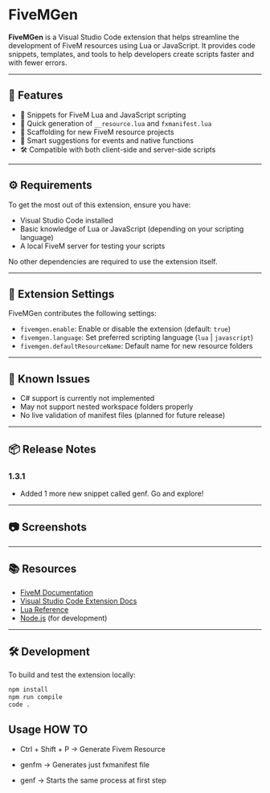 # FiveMGen

**FiveMGen** is a Visual Studio Code extension that helps streamline the development of FiveM resources using Lua or JavaScript. It provides code snippets, templates, and tools to help developers create scripts faster and with fewer errors.

---

## 🚀 Features

- 🔁 Snippets for FiveM Lua and JavaScript scripting
- 📁 Quick generation of `__resource.lua` and `fxmanifest.lua`
- 🧱 Scaffolding for new FiveM resource projects
- 🧠 Smart suggestions for events and native functions
- 🛠 Compatible with both client-side and server-side scripts

---

## ⚙️ Requirements

To get the most out of this extension, ensure you have:

- Visual Studio Code installed
- Basic knowledge of Lua or JavaScript (depending on your scripting language)
- A local FiveM server for testing your scripts

No other dependencies are required to use the extension itself.

---

## 🔧 Extension Settings

FiveMGen contributes the following settings:

- `fivemgen.enable`: Enable or disable the extension (default: `true`)
- `fivemgen.language`: Set preferred scripting language (`lua` | `javascript`)
- `fivemgen.defaultResourceName`: Default name for new resource folders

---

## 🐛 Known Issues

- C# support is currently not implemented
- May not support nested workspace folders properly
- No live validation of manifest files (planned for future release)

---

## 📦 Release Notes

### 1.3.1
- Added 1 more new snippet called genf. Go and explore!


---

## 📷 Screenshots

<!--
Uncomment and add images to showcase your extension:

![Command Palette](images/command-palette.png)
![Generated Manifest](images/fxmanifest-example.png)
-->

---

## 📚 Resources

- [FiveM Documentation](https://docs.fivem.net/)
- [Visual Studio Code Extension Docs](https://code.visualstudio.com/api)
- [Lua Reference](https://www.lua.org/manual/5.4/)
- [Node.js](https://nodejs.org) (for development)

---

## 🛠 Development

To build and test the extension locally:

```bash
npm install
npm run compile
code .
```


## Usage HOW TO


* Ctrl + Shift + P -> Generate Fivem Resource 

* genfm -> Generates just fxmanifest file 

* genf -> Starts the same process at first step


